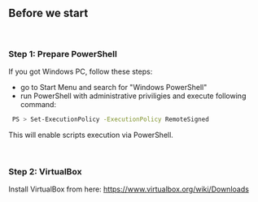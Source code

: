 ## Before we start

<br>

### Step 1: Prepare PowerShell

If you got Windows PC, follow these steps:

 - go to Start Menu and search for "Windows PowerShell"
 - run PowerShell with administrative priviligies and execute following command:
```sh
 PS > Set-ExecutionPolicy -ExecutionPolicy RemoteSigned
```

This will enable scripts execution via PowerShell.

<br>

### Step 2: VirtualBox

Install VirtualBox from here: https://www.virtualbox.org/wiki/Downloads
